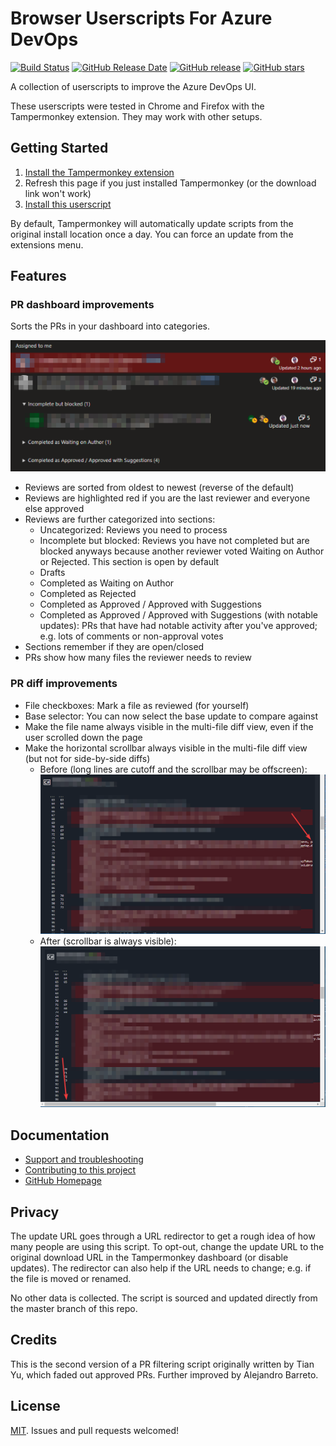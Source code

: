 # Browser Userscripts For Azure DevOps

[![Build Status](https://dev.azure.com/alejandro5042/Public/_apis/build/status/alejandro5042.azdo-userscripts?branchName=master)](https://dev.azure.com/alejandro5042/Public/_build/latest?definitionId=3&branchName=master) [![GitHub Release Date](https://img.shields.io/github/release-date/alejandro5042/azdo-userscripts.svg)](https://github.com/alejandro5042/azdo-userscripts/releases) [![GitHub release](https://img.shields.io/github/release/alejandro5042/azdo-userscripts.svg)](https://github.com/alejandro5042/azdo-userscripts/releases) [![GitHub stars](https://img.shields.io/github/stars/alejandro5042/azdo-userscripts.svg?style=social)](https://github.com/alejandro5042/azdo-userscripts)

A collection of userscripts to improve the Azure DevOps UI.

These userscripts were tested in Chrome and Firefox with the Tampermonkey extension. They may work with other setups.

## Getting Started

1. [Install the Tampermonkey extension](https://tampermonkey.net/)
2. Refresh this page if you just installed Tampermonkey (or the download link won't work)
3. [Install this userscript](https://github.com/alejandro5042/azdo-userscripts/raw/master/src/azdo-pr-dashboard.user.js)

By default, Tampermonkey will automatically update scripts from the original install location once a day. You can force an update from the extensions menu.

## Features

### PR dashboard improvements

Sorts the PRs in your dashboard into categories.

![(Picture of an example dashboard)](static/azdo-pr-dashboard-example.png)

- Reviews are sorted from oldest to newest (reverse of the default)
- Reviews are highlighted red if you are the last reviewer and everyone else approved
- Reviews are further categorized into sections:
  - Uncategorized: Reviews you need to process
  - Incomplete but blocked: Reviews you have not completed but are blocked anyways because another reviewer voted Waiting on Author or Rejected. This section is open by default
  - Drafts
  - Completed as Waiting on Author
  - Completed as Rejected
  - Completed as Approved / Approved with Suggestions
  - Completed as Approved / Approved with Suggestions (with notable updates): PRs that have had notable activity after you've approved; e.g. lots of comments or non-approval votes
- Sections remember if they are open/closed
- PRs show how many files the reviewer needs to review

### PR diff improvements

- File checkboxes: Mark a file as reviewed (for yourself)
- Base selector: You can now select the base update to compare against
- Make the file name always visible in the multi-file diff view, even if the user scrolled down the page
- Make the horizontal scrollbar always visible in the multi-file diff view (but not for side-by-side diffs)
  - Before (long lines are cutoff and the scrollbar may be offscreen): ![text cutoff and no scrolling](static/before-pr-diff-scroll-improvements.png)
  - After (scrollbar is always visible): ![scrollbars always visible](static/after-pr-diff-scroll-improvements.png)

## Documentation

- [Support and troubleshooting](SUPPORT.md)
- [Contributing to this project](CONTRIBUTING.md)
- [GitHub Homepage](https://github.com/alejandro5042/azdo-userscripts)

## Privacy

The update URL goes through a URL redirector to get a rough idea of how many people are using this script. To opt-out, change the update URL to the original download URL in the Tampermonkey dashboard (or disable updates). The redirector can also help if the URL needs to change; e.g. if the file is moved or renamed.

No other data is collected. The script is sourced and updated directly from the master branch of this repo.

## Credits

This is the second version of a PR filtering script originally written by Tian Yu, which faded out approved PRs. Further improved by Alejandro Barreto.

## License

[MIT](LICENSE). Issues and pull requests welcomed!
